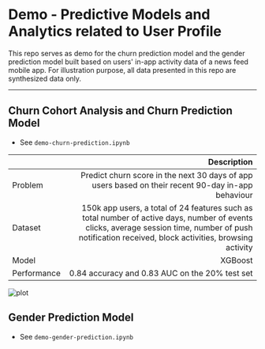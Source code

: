 # Demo - Predictive Models and Analytics related to User Profile

This repo serves as demo for the churn prediction model and the gender prediction model built based on users' in-app activity data of a news feed mobile app. For illustration purpose, all data presented in this repo are synthesized data only.

---
## Churn Cohort Analysis and Churn Prediction Model
* See `demo-churn-prediction.ipynb`

 | 					              | Description                                          | 
 | ------------------------------ |-----------------------------------------------------:|
 | Problem              		  | Predict churn score in the next 30 days of app users based on their recent 90-day in-app behaviour | 
 | Dataset               		  | 150k app users, a total of 24 features such as total number of active days, number of events clicks, average session time, number of push notification received, block activities, browsing activity   | 
 | Model       					  | XGBoost                                              |
 | Performance                    | 0.84 accuracy and 0.83 AUC on the 20% test set       |


![plot](https://github.com/sukilau/demo-userprofile-predictive-models/blob/master/plot/heatmap_by_month.png)



## Gender Prediction Model

* See `demo-gender-prediction.ipynb`


